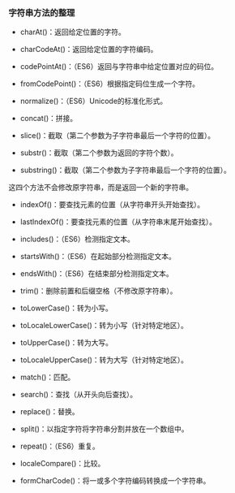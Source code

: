 ### 字符串方法的整理

- charAt()：返回给定位置的字符。
- charCodeAt()：返回给定位置的字符编码。
- codePointAt()：（ES6）返回与字符串中给定位置对应的码位。
- fromCodePoint()：（ES6）根据指定码位生成一个字符。
- normalize()：（ES6）Unicode的标准化形式。

- concat()：拼接。
- slice()：截取（第二个参数为子字符串最后一个字符的位置）。
- substr()：截取（第二个参数为返回的字符个数）。
- substring()：截取（第二个参数为子字符串最后一个字符的位置）。

这四个方法不会修改原字符串，而是返回一个新的字符串。

- indexOf()：要查找元素的位置（从字符串开头开始查找）。
- lastIndexOf()：要查找元素的位置（从字符串末尾开始查找）。

- includes()：（ES6）检测指定文本。
- startsWith()：（ES6）在起始部分检测指定文本。
- endsWith()：（ES6）在结束部分检测指定文本。

- trim()：删除前置和后缀空格（不修改原字符串）。

- toLowerCase()：转为小写。
- toLocaleLowerCase()：转为小写（针对特定地区）。
- toUpperCase()：转为大写。
- toLocaleUpperCase()：转为大写（针对特定地区）。

- match()：匹配。
- search()：查找（从开头向后查找）。
- replace()：替换。
- split()：以指定字符将字符串分割并放在一个数组中。

- repeat()：（ES6）重复。

- localeCompare()：比较。

- formCharCode()：将一或多个字符编码转换成一个字符串。
